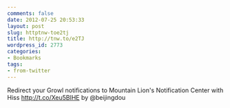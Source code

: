 ```yaml
---
comments: false
date: 2012-07-25 20:53:33
layout: post
slug: httptnw-toe2tj
title: http://tnw.to/e2TJ
wordpress_id: 2773
categories:
- Bookmarks
tags:
- from-twitter
---
```


Redirect your Growl notifications to Mountain Lion's Notification Center with Hiss http://t.co/Xeu5BlHE by @beijingdou
